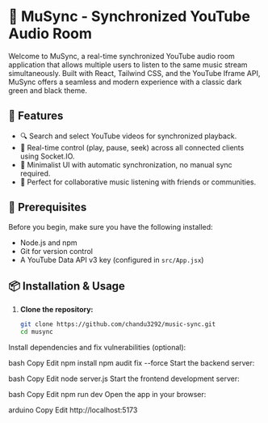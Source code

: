 # 🎵 MuSync - Synchronized YouTube Audio Room

Welcome to MuSync, a real-time synchronized YouTube audio room application that allows multiple users to listen to the same music stream simultaneously. Built with React, Tailwind CSS, and the YouTube Iframe API, MuSync offers a seamless and modern experience with a classic dark green and black theme.

## 🚀 Features

- 🔍 Search and select YouTube videos for synchronized playback.
- 🔁 Real-time control (play, pause, seek) across all connected clients using Socket.IO.
- 🎯 Minimalist UI with automatic synchronization, no manual sync required.
- 👥 Perfect for collaborative music listening with friends or communities.

## 🧰 Prerequisites

Before you begin, make sure you have the following installed:

- Node.js and npm
- Git for version control
- A YouTube Data API v3 key (configured in `src/App.jsx`)

## 📦 Installation & Usage

1. **Clone the repository:**
   ```bash
   git clone https://github.com/chandu3292/music-sync.git
   cd musync
Install dependencies and fix vulnerabilities (optional):

bash
Copy
Edit
npm install
npm audit fix --force
Start the backend server:

bash
Copy
Edit
node server.js
Start the frontend development server:

bash
Copy
Edit
npm run dev
Open the app in your browser:

arduino
Copy
Edit
http://localhost:5173
